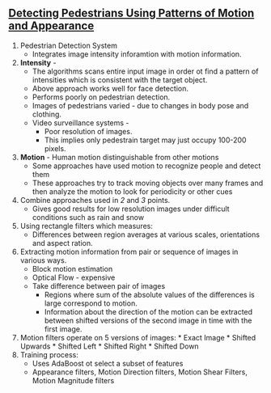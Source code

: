 ## [Detecting Pedestrians Using Patterns of Motion and Appearance](http://www.merl.com/publications/docs/TR2003-90.pdf)

1. Pedestrian Detection System 
   * Integrates image intensity inforamtion with motion information.
2. **Intensity** - 
    * The algorithms scans entire input image in order ot find a pattern of intensities which is consistent with the target
    object.
    * Above approach works well for face detection.
    * Performs poorly on pedestrian detection.
    * Images of pedestrians varied - due to changes in body pose and clothing.
    * Video surveillance systems - 
        * Poor resolution of images.
        * This implies only pedestrain target may just occupy 100-200 pixels.
3. **Motion** - Human motion distinguishable from other motions
    * Some approaches have used motion to recognize people and detect them
    * These approaches try to track moving objects over many frames and then analyze the motion
    to look for periodicity or other cues
4. Combine approaches used in *2* and *3* points.
    * Gives good results for low resolution images under difficult conditions such as rain and snow
5. Using rectangle filters which measures:
    * Differences between region averages at various scales, orientations and aspect ration.
6. Extracting motion information from pair or sequence of images in various ways.
    * Block motion estimation
    * Optical Flow - expensive
    * Take difference between pair of images
        * Regions where sum of the absolute values of the differences is large correspond to motion.
        * Information about the direction of the motion can be extracted between shifted versions of the second image in
        time with the first image.
7. Motion filters operate on 5 versions of images:
        * Exact Image
        * Shifted Upwards
        * Shifted Left
        * Shifted Right
        * Shifted Down
5. Training process:
    * Uses AdaBoost ot select a subset of features
    * Appearance filters, Motion Direction filters, Motion Shear Filters, Motion Magnitude filters
    
